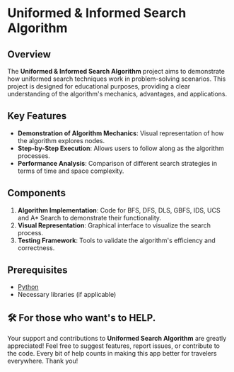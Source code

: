 # Uniformed & Informed Search Algorithm

## Overview

The **Uniformed & Informed Search Algorithm** project aims to demonstrate how uniformed search techniques work in problem-solving scenarios. This project is designed for educational purposes, providing a clear understanding of the algorithm's mechanics, advantages, and applications.

## Key Features

- **Demonstration of Algorithm Mechanics**: Visual representation of how the algorithm explores nodes.
- **Step-by-Step Execution**: Allows users to follow along as the algorithm processes.
- **Performance Analysis**: Comparison of different search strategies in terms of time and space complexity.

## Components

1. **Algorithm Implementation**: Code for BFS, DFS, DLS, GBFS, IDS, UCS and A* Search to demonstrate their functionality.
2. **Visual Representation**: Graphical interface to visualize the search process.
3. **Testing Framework**: Tools to validate the algorithm's efficiency and correctness.

## Prerequisites

- [Python](https://www.python.org/downloads/)
- Necessary libraries (if applicable)

## 🛠️ For those who want's to HELP.

Your support and contributions to **Uniformed Search Algorithm** are greatly appreciated! Feel free to suggest features, report issues, or contribute to the code. Every bit of help counts in making this app better for travelers everywhere. Thank you!
